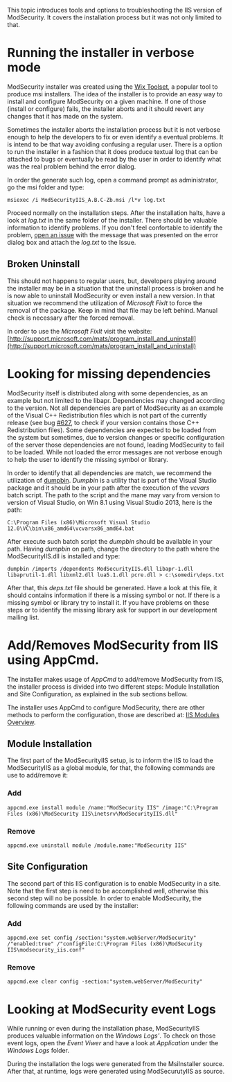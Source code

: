 This topic introduces tools and options to troubleshooting the IIS version of ModSecurity. It covers the installation process but it was not only limited to that.

# Running the installer in verbose mode

ModSecurity installer was created using the [Wix Toolset](http://wixtoolset.org/), a popular tool to produce msi installers. The idea of the installer is to provide an easy way to install and configure ModSecurity on a given machine. If one of those (install or configure) fails, the installer aborts and it should revert any changes that it has made on the system.

Sometimes the installer aborts the installation process but it is not verbose enough to help the developers to fix or even identify a eventual problems. It is intend to be that way avoiding confusing a regular user. There is a option to run the installer in a fashion that it does produce textual log that can be attached to bugs or eventually  be read by the user in order to identify what was the real problem behind the error dialog.

In order the generate such log, open a command prompt as administrator, go the msi folder and type:
```
msiexec /i ModSecurityIIS_A.B.C-Zb.msi /l*v log.txt
```
Proceed normally on the installation steps. After the installation halts, have a look at _log.txt_ in the 
same folder of the installer. There should be valuable information to identify problems. If you don't feel confortable to identify the problem, [open an issue](https://github.com/SpiderLabs/ModSecurity/issues) with the message that was presented on the error dialog box and attach the _log.txt_ to the Issue.

## Broken Uninstall

This should not happens to regular users, but, developers playing around the installer may be in a situation that the uninstall process is broken and he is now able to uninstall ModSecurity or even install a new version. In that situation we recommend the utilization of _Microsoft FixIt_ to force the removal of the package. Keep in mind that file may be left behind. Manual check is necessary after the forced removal.

In order to use the _Microsoft FixIt_ visit the website: [http://support.microsoft.com/mats/program_install_and_uninstall](http://support.microsoft.com/mats/program_install_and_uninstall)

# Looking for missing dependencies

ModSecurity itself is distributed along with some dependencies, as an example but not limited to the libapr. Dependencies may changed according to the version. Not all dependencies are part of ModSecurity as an example of the Visual C++ Redistribution files which is not part of the currently release (see bug [#627](https://github.com/SpiderLabs/ModSecurity/issues/628), to check if your version contains those C++ Redistribution files). Some dependencies are expected to be loaded from the system but sometimes, due to version changes or specific configuration of the server those dependencies are not found, leading ModSecurity to fail to be loaded. While not loaded the error messages are not verbose enough to help the user to identify the missing symbol or library.

In order to identify that all dependencies are match, we recommend the utilization of [dumpbin](http://support.microsoft.com/kb/177429/en-us). _Dumpbin_ is a utility that is part of the Visual Studio package and it should be in your path after the execution of the _vcvars_ batch script. The path to the script and the mane may vary from version to version of Visual Studio, on Win 8.1 using Visual Studio 2013, here is the path:
```
C:\Program Files (x86)\Microsoft Visual Studio 12.0\VC\bin\x86_amd64\vcvarsx86_amd64.bat
```

After execute such batch script the _dumpbin_ should be available in your path. Having _dumpbin_ on path, change the directory to the path where the ModSecurityIIS.dll is installed and type:
```
dumpbin /imports /dependents ModSecurityIIS.dll libapr-1.dll libaprutil-1.dll libxml2.dll lua5.1.dll pcre.dll > c:\somedir\deps.txt
```
After that, this _deps.txt_ file should be generated. Have a look at this file, it should contains information if there is a missing symbol or not. If there is a missing symbol or library try to install it. If you have problems on these steps or to identify the missing library ask for support in our development mailing list.

# Add/Removes ModSecurity from IIS using AppCmd.

The installer makes usage of _AppCmd_ to add/remove ModSecurity from IIS, the installer process is divided into two different steps: Module Installation and Site Configuration, as explained in the sub sections bellow.

The installer uses AppCmd to configure ModSecurity, there are other methods
to perform the configuration, those are described at: [IIS Modules Overview](http://www.iis.net/learn/get-started/introduction-to-iis/iis-modules-overview).

## Module Installation

The first part of the ModSecurityIIS setup, is to inform the IIS to load the ModSecurityIIS as a global module, for that, the following commands are use to add/remove it:

### Add
```
appcmd.exe install module /name:"ModSecurity IIS" /image:"C:\Program Files (x86)\ModSecurity IIS\inetsrv\ModSecurityIIS.dll"
```

### Remove
```
appcmd.exe uninstall module /module.name:"ModSecurity IIS"
```

## Site Configuration

The second part of this IIS configuration is to enable ModSecurity in a site. Note that the first step is need to be accomplished well, otherwise this second step will no be possible. In order to enable ModSecurity, the following commands are used by the installer:

### Add
```
appcmd.exe set config /section:"system.webServer/ModSecurity" /"enabled:true" /"configFile:C:\Program Files (x86)\ModSecurity IIS\modsecurity_iis.conf"
```

### Remove
```
appcmd.exe clear config -section:"system.webServer/ModSecurity"
```

# Looking at ModSecurity event Logs

While running or even during the installation phase, ModSecurityIIS produces valuable information on the _Windows Logs'_. To check on those event logs, open the _Event Viwer_ and have a look at _Application_ under the _Windows Logs_ folder.

During the installation the logs were generated from the MsiInstaller source. After that, at runtime, logs were generated using ModSecurutyIIS as source.



